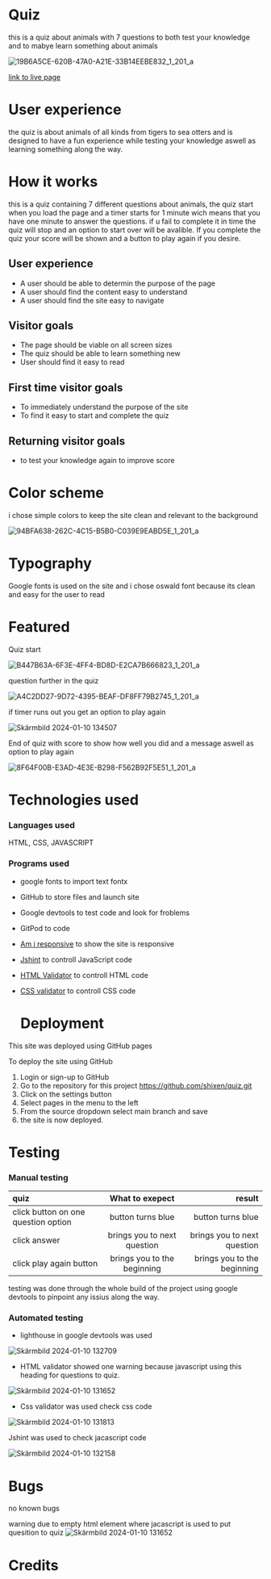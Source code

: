 # Quiz
this is a quiz about animals with 7 questions to both test your knowledge and to mabye learn something about animals

![19B6A5CE-620B-47A0-A21E-33B14EEBE832_1_201_a](https://github.com/shixen/quiz/assets/150827343/793bb52f-065b-4157-a844-4bbfc1b1a60c)

[link to live page](https://shixen.github.io/quiz/)

# User experience

the quiz is about animals of all kinds from tigers to sea otters and is designed to have a fun experience while testing your knowledge aswell as learning something along the way.

# How it works

this is a quiz containing 7 different questions about animals, the quiz start when you load the page and a timer starts for 1 minute wich means that you have one minute to answer the questions.
if u fail to complete it in time the quiz will stop and an option to start over will be avalible. If you complete the quiz your score will be shown and a button to play again if you desire.


## User experience

* A user should be able to determin the purpose of the page
* A user should find the content easy to understand
* A user should find the site easy to navigate

## Visitor goals

* The page should be viable on all screen sizes
* The quiz should be able to learn something new
* User should find it easy to read

## First time visitor goals

* To immediately understand the purpose of the site
* To find it easy to start and complete the quiz


## Returning visitor goals

* to test your knowledge again to improve score


# Color scheme

i chose simple colors to keep the site clean and relevant to the background

![94BFA638-262C-4C15-B5B0-C039E9EABD5E_1_201_a](https://github.com/shixen/quiz/assets/150827343/6d36f032-4548-466a-bb52-c0e6ccdc53d6)

# Typography

Google fonts is used on the site and i chose oswald font because its clean and easy for the user to read

# Featured

Quiz start

![B447B63A-6F3E-4FF4-BD8D-E2CA7B666823_1_201_a](https://github.com/shixen/quiz/assets/150827343/31c153c6-f792-4604-8e43-6389e077351d)

question further in the quiz

![A4C2DD27-9D72-4395-BEAF-DF8FF79B2745_1_201_a](https://github.com/shixen/quiz/assets/150827343/b64bcb75-5e39-423b-8578-b6e04b9400de)

if timer runs out you get an option to play again

![Skärmbild 2024-01-10 134507](https://github.com/shixen/quiz/assets/150827343/c310a3b4-7a0b-40aa-8acc-5831e00ff628)


End of quiz with score to show how well you did and  a message aswell as option to play again

![8F64F00B-E3AD-4E3E-B298-F562B92F5E51_1_201_a](https://github.com/shixen/quiz/assets/150827343/8f5953b3-f821-4d4c-bd75-fcf7821ecc3e)

# Technologies used

### Languages used 

HTML, CSS, JAVASCRIPT

### Programs used

* google fonts to import text fontx
* GitHub to store files and launch site
* Google devtools to test code and look for froblems
* GitPod to code
* [Am i responsive](https://amiresponsive.co.uk/) to show the site is responsive
* [Jshint](https://jshint.com/) to controll JavaScript code
* [HTML Validator](https://validator.w3.org/) to controll HTML code
* [CSS validator](https://validator.w3.org/) to controll CSS code

  # Deployment

This site was deployed using GitHub pages

To deploy the site using GitHub

1. Login or sign-up to GitHub
2. Go to the repository for this project https://github.com/shixen/quiz.git
3. Click on the settings button
4. Select pages in the menu to the left
5. From the source dropdown select main branch and save
6. the site is now deployed.

# Testing

### Manual testing

|  quiz  | What to exepect | result |
| :---         |     :---:      |          ---: |
| click button on one question option | button turns blue   | button turns blue |
| click answer  | brings you to next question     |  brings you to next question |
| click play again button  | brings you to the beginning   | brings you to the beginning |

testing was done through the whole build of the project using google devtools to pinpoint any issius along the way.


### Automated testing

* lighthouse in google devtools was used

 ![Skärmbild 2024-01-10 132709](https://github.com/shixen/quiz/assets/150827343/dccc5652-d605-4963-b962-4b7e96bd8f7b)

 * HTML validator showed one warning because javascript using this heading for questions to quiz.

![Skärmbild 2024-01-10 131652](https://github.com/shixen/quiz/assets/150827343/0c6fcab5-3287-4b88-9b57-7cd7d72c665f)


 * Css validator was used check css code
   
  ![Skärmbild 2024-01-10 131813](https://github.com/shixen/quiz/assets/150827343/052e9f20-7ccf-44ba-b3c8-08700682d8e8)

  Jshint was used to check jacascript code

  ![Skärmbild 2024-01-10 132158](https://github.com/shixen/quiz/assets/150827343/203c3bbe-142b-4611-8113-4264fc4986fe)

  # Bugs

 no known bugs 

 warning due to empty html element where jacascript is used to put quesition to quiz
![Skärmbild 2024-01-10 131652](https://github.com/shixen/quiz/assets/150827343/d4358522-1081-4c02-9a54-ebfe43b613d2)

# Credits



  


  
